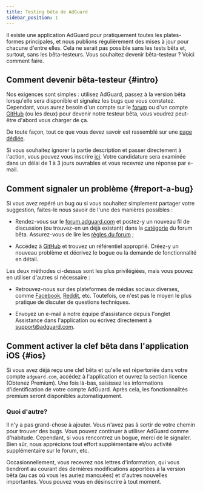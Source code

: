 ```yaml
---
title: Testing bêta de AdGuard
sidebar_position: 1
---
```


Il existe une application AdGuard pour pratiquement toutes les plates-formes principales, et nous publions régulièrement des mises à jour pour chacune d'entre elles. Cela ne serait pas possible sans les tests bêta et, surtout, sans les bêta-testeurs. Vous souhaitez devenir bêta-testeur ? Voici comment faire.

## Comment devenir bêta-testeur {#intro}

Nos exigences sont simples : utilisez AdGuard, passez à la version bêta lorsqu'elle sera disponible et signalez les bugs que vous constatez. Cependant, vous aurez besoin d'un compte sur le [forum](https://forum.adguard.com/index.php) ou d'un compte [GitHub](https://github.com/) (ou les deux) pour devenir notre testeur bêta, vous voudrez peut-être d'abord vous charger de ça.

De toute façon, tout ce que vous devez savoir est rassemblé sur une [page dédiée](https://adguard.com/en/beta.html).

Si vous souhaitez ignorer la partie description et passer directement à l'action, vous pouvez vous inscrire [ici](https://surveys.adguard.com/beta_testing_program/form.html). Votre candidature sera examinée dans un délai de 1 à 3 jours ouvrables et vous recevrez une réponse par e-mail.

## Comment signaler un problème {#report-a-bug}

Si vous avez repéré un bug ou si vous souhaitez simplement partager votre suggestion, faites-le nous savoir de l'une des manières possibles :

- Rendez-vous sur le [forum.adguard.com](https://forum.adguard.com/index.php) et postez-y un nouveau fil de discussion (ou trouvez-en un déjà existant) dans la [catégorie](https://forum.adguard.com/index.php?categories/48/) du forum bêta. Assurez-vous de lire les [règles du forum](https://forum.adguard.com/index.php?threads/14859/) ;

- Accédez à [GitHub](https://github.com/AdguardTeam/) et trouvez un référentiel approprié. Créez-y un nouveau problème et décrivez le bogue ou la demande de fonctionnalité en détail.

Les deux méthodes ci-dessus sont les plus privilégiées, mais vous pouvez en utiliser d'autres si nécessaire :

- Retrouvez-nous sur des plateformes de médias sociaux diverses, comme [Facebook](https://www.facebook.com/AdguardFr/), [Reddit](https://www.reddit.com/r/Adguard/), etc. Toutefois, ce n'est pas le moyen le plus pratique de discuter de questions techniques.

- Envoyez un e-mail à notre équipe d'assistance depuis l'onglet Assistance dans l'application ou écrivez directement à [support@adguard.com](mailto:support@adguard.com).

## Comment activer la clef bêta dans l'application iOS {#ios}

Si vous avez déjà reçu une clef bêta et qu'elle est répertoriée dans votre compte `adguard.com`, accédez à l'application et ouvrez la section licence (Obtenez Premium). Une fois là-bas, saisissez les informations d'identification de votre compte AdGuard. Après cela, les fonctionnalités premium seront disponibles automatiquement.

### Quoi d'autre?

Il n'y a pas grand-chose à ajouter. Vous n'avez pas à sortir de votre chemin pour trouver des bugs. Vous pouvez continuer à utiliser AdGuard comme d'habitude. Cependant, si vous rencontrez un bogue, merci de le signaler. Bien sûr, nous apprécions tout effort supplémentaire et/ou activité supplémentaire sur le forum, etc.

Occasionnellement, vous recevrez nos lettres d'information, qui vous tiendront au courant des dernières modifications apportées à la version bêta (au cas où vous les auriez manquées) et d'autres nouvelles importantes. Vous pouvez vous en désinscrire à tout moment.
